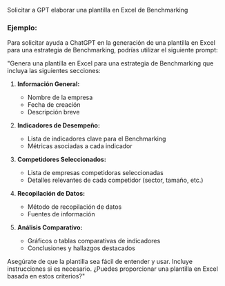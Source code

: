 Solicitar a GPT elaborar una plantilla en Excel de Benchmarking

### Ejemplo: 


Para solicitar ayuda a ChatGPT en la generación de una plantilla en Excel para una estrategia de Benchmarking, podrías utilizar el siguiente prompt:

"Genera una plantilla en Excel para una estrategia de Benchmarking que incluya las siguientes secciones: 
1. **Información General:**
   - Nombre de la empresa
   - Fecha de creación
   - Descripción breve

2. **Indicadores de Desempeño:**
   - Lista de indicadores clave para el Benchmarking
   - Métricas asociadas a cada indicador

3. **Competidores Seleccionados:**
   - Lista de empresas competidoras seleccionadas
   - Detalles relevantes de cada competidor (sector, tamaño, etc.)

4. **Recopilación de Datos:**
   - Método de recopilación de datos
   - Fuentes de información

5. **Análisis Comparativo:**
   - Gráficos o tablas comparativas de indicadores
   - Conclusiones y hallazgos destacados

Asegúrate de que la plantilla sea fácil de entender y usar. Incluye instrucciones si es necesario. ¿Puedes proporcionar una plantilla en Excel basada en estos criterios?"
















